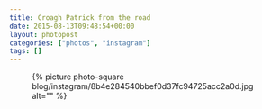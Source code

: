 ```yaml
---
title: Croagh Patrick from the road
date: 2015-08-13T09:48:54+00:00
layout: photopost
categories: ["photos", "instagram"]
tags: []
---
```


<figure class="photo photo--square">
  {% picture photo-square blog/instagram/8b4e284540bbef0d37fc94725acc2a0d.jpg alt="" %}
</figure>


